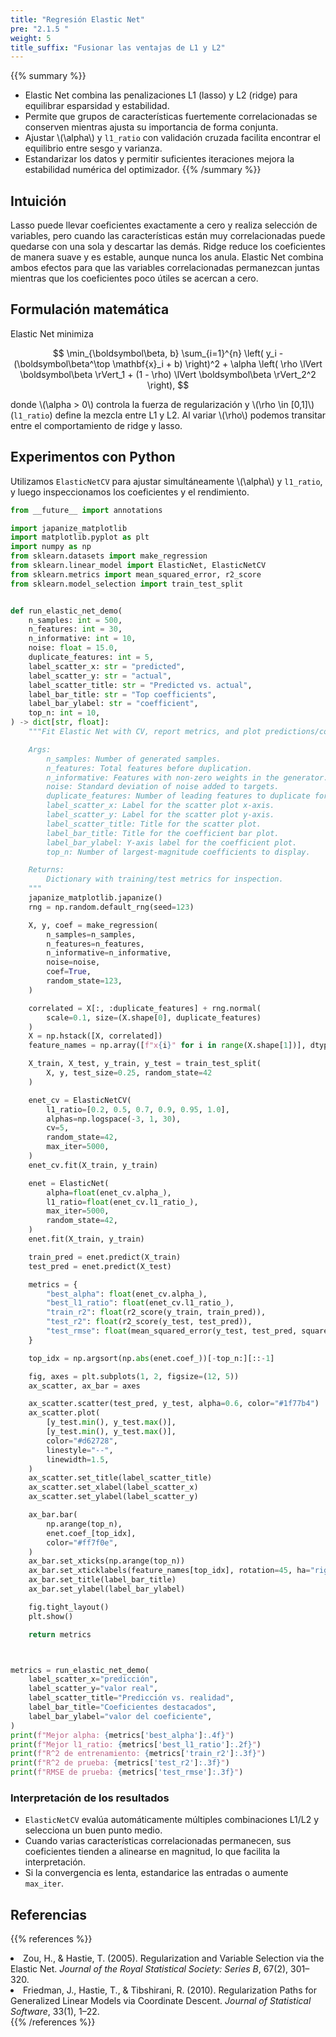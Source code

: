```yaml
---
title: "Regresión Elastic Net"
pre: "2.1.5 "
weight: 5
title_suffix: "Fusionar las ventajas de L1 y L2"
---
```


{{% summary %}}
- Elastic Net combina las penalizaciones L1 (lasso) y L2 (ridge) para equilibrar esparsidad y estabilidad.
- Permite que grupos de características fuertemente correlacionadas se conserven mientras ajusta su importancia de forma conjunta.
- Ajustar \\(\alpha\\) y `l1_ratio` con validación cruzada facilita encontrar el equilibrio entre sesgo y varianza.
- Estandarizar los datos y permitir suficientes iteraciones mejora la estabilidad numérica del optimizador.
{{% /summary %}}

## Intuición
Lasso puede llevar coeficientes exactamente a cero y realiza selección de variables, pero cuando las características están muy correlacionadas puede quedarse con una sola y descartar las demás. Ridge reduce los coeficientes de manera suave y es estable, aunque nunca los anula. Elastic Net combina ambos efectos para que las variables correlacionadas permanezcan juntas mientras que los coeficientes poco útiles se acercan a cero.

## Formulación matemática
Elastic Net minimiza

$$
\min_{\boldsymbol\beta, b} \sum_{i=1}^{n} \left( y_i - (\boldsymbol\beta^\top \mathbf{x}_i + b) \right)^2 + \alpha \left( \rho \lVert \boldsymbol\beta \rVert_1 + (1 - \rho) \lVert \boldsymbol\beta \rVert_2^2 \right),
$$

donde \\(\alpha > 0\\) controla la fuerza de regularización y \\(\rho \in [0,1]\\) (`l1_ratio`) define la mezcla entre L1 y L2. Al variar \\(\rho\\) podemos transitar entre el comportamiento de ridge y lasso.

## Experimentos con Python
Utilizamos `ElasticNetCV` para ajustar simultáneamente \\(\alpha\\) y `l1_ratio`, y luego inspeccionamos los coeficientes y el rendimiento.

```python
from __future__ import annotations

import japanize_matplotlib
import matplotlib.pyplot as plt
import numpy as np
from sklearn.datasets import make_regression
from sklearn.linear_model import ElasticNet, ElasticNetCV
from sklearn.metrics import mean_squared_error, r2_score
from sklearn.model_selection import train_test_split


def run_elastic_net_demo(
    n_samples: int = 500,
    n_features: int = 30,
    n_informative: int = 10,
    noise: float = 15.0,
    duplicate_features: int = 5,
    label_scatter_x: str = "predicted",
    label_scatter_y: str = "actual",
    label_scatter_title: str = "Predicted vs. actual",
    label_bar_title: str = "Top coefficients",
    label_bar_ylabel: str = "coefficient",
    top_n: int = 10,
) -> dict[str, float]:
    """Fit Elastic Net with CV, report metrics, and plot predictions/coefs.

    Args:
        n_samples: Number of generated samples.
        n_features: Total features before duplication.
        n_informative: Features with non-zero weights in the generator.
        noise: Standard deviation of noise added to targets.
        duplicate_features: Number of leading features to duplicate for correlation.
        label_scatter_x: Label for the scatter plot x-axis.
        label_scatter_y: Label for the scatter plot y-axis.
        label_scatter_title: Title for the scatter plot.
        label_bar_title: Title for the coefficient bar plot.
        label_bar_ylabel: Y-axis label for the coefficient plot.
        top_n: Number of largest-magnitude coefficients to display.

    Returns:
        Dictionary with training/test metrics for inspection.
    """
    japanize_matplotlib.japanize()
    rng = np.random.default_rng(seed=123)

    X, y, coef = make_regression(
        n_samples=n_samples,
        n_features=n_features,
        n_informative=n_informative,
        noise=noise,
        coef=True,
        random_state=123,
    )

    correlated = X[:, :duplicate_features] + rng.normal(
        scale=0.1, size=(X.shape[0], duplicate_features)
    )
    X = np.hstack([X, correlated])
    feature_names = np.array([f"x{i}" for i in range(X.shape[1])], dtype=object)

    X_train, X_test, y_train, y_test = train_test_split(
        X, y, test_size=0.25, random_state=42
    )

    enet_cv = ElasticNetCV(
        l1_ratio=[0.2, 0.5, 0.7, 0.9, 0.95, 1.0],
        alphas=np.logspace(-3, 1, 30),
        cv=5,
        random_state=42,
        max_iter=5000,
    )
    enet_cv.fit(X_train, y_train)

    enet = ElasticNet(
        alpha=float(enet_cv.alpha_),
        l1_ratio=float(enet_cv.l1_ratio_),
        max_iter=5000,
        random_state=42,
    )
    enet.fit(X_train, y_train)

    train_pred = enet.predict(X_train)
    test_pred = enet.predict(X_test)

    metrics = {
        "best_alpha": float(enet_cv.alpha_),
        "best_l1_ratio": float(enet_cv.l1_ratio_),
        "train_r2": float(r2_score(y_train, train_pred)),
        "test_r2": float(r2_score(y_test, test_pred)),
        "test_rmse": float(mean_squared_error(y_test, test_pred, squared=False)),
    }

    top_idx = np.argsort(np.abs(enet.coef_))[-top_n:][::-1]

    fig, axes = plt.subplots(1, 2, figsize=(12, 5))
    ax_scatter, ax_bar = axes

    ax_scatter.scatter(test_pred, y_test, alpha=0.6, color="#1f77b4")
    ax_scatter.plot(
        [y_test.min(), y_test.max()],
        [y_test.min(), y_test.max()],
        color="#d62728",
        linestyle="--",
        linewidth=1.5,
    )
    ax_scatter.set_title(label_scatter_title)
    ax_scatter.set_xlabel(label_scatter_x)
    ax_scatter.set_ylabel(label_scatter_y)

    ax_bar.bar(
        np.arange(top_n),
        enet.coef_[top_idx],
        color="#ff7f0e",
    )
    ax_bar.set_xticks(np.arange(top_n))
    ax_bar.set_xticklabels(feature_names[top_idx], rotation=45, ha="right")
    ax_bar.set_title(label_bar_title)
    ax_bar.set_ylabel(label_bar_ylabel)

    fig.tight_layout()
    plt.show()

    return metrics



metrics = run_elastic_net_demo(
    label_scatter_x="predicción",
    label_scatter_y="valor real",
    label_scatter_title="Predicción vs. realidad",
    label_bar_title="Coeficientes destacados",
    label_bar_ylabel="valor del coeficiente",
)
print(f"Mejor alpha: {metrics['best_alpha']:.4f}")
print(f"Mejor l1_ratio: {metrics['best_l1_ratio']:.2f}")
print(f"R^2 de entrenamiento: {metrics['train_r2']:.3f}")
print(f"R^2 de prueba: {metrics['test_r2']:.3f}")
print(f"RMSE de prueba: {metrics['test_rmse']:.3f}")

```

### Interpretación de los resultados
- `ElasticNetCV` evalúa automáticamente múltiples combinaciones L1/L2 y selecciona un buen punto medio.
- Cuando varias características correlacionadas permanecen, sus coeficientes tienden a alinearse en magnitud, lo que facilita la interpretación.
- Si la convergencia es lenta, estandarice las entradas o aumente `max_iter`.

## Referencias
{{% references %}}
<li>Zou, H., &amp; Hastie, T. (2005). Regularization and Variable Selection via the Elastic Net. <i>Journal of the Royal Statistical Society: Series B</i>, 67(2), 301–320.</li>
<li>Friedman, J., Hastie, T., &amp; Tibshirani, R. (2010). Regularization Paths for Generalized Linear Models via Coordinate Descent. <i>Journal of Statistical Software</i>, 33(1), 1–22.</li>
{{% /references %}}
